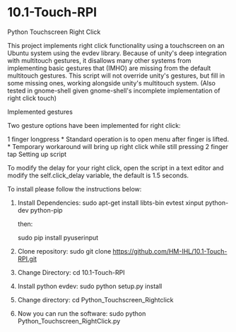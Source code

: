 # 10.1-Touch-RPI
Python Touchscreen Right Click

This project implements right click functionality using a touchscreen on an Ubuntu system using the evdev library. Because of unity's deep integration with multitouch gestures, it disallows many other systems from implementing basic gestures that (IMHO) are missing from the default multitouch gestures. This script will not override unity's gestures, but fill in some missing ones, working alongside unity's multitouch system. (Also tested in gnome-shell given gnome-shell's incomplete implementation of right click touch)

Implemented gestures

Two gesture options have been implemented for right click:

1 finger longpress * Standard operation is to open menu after finger is lifted. * Temporary workaround will bring up right click while still pressing
2 finger tap
Setting up script

To modify the delay for your right click, open the script in a text editor and modify the self.click_delay variable, the default is 1.5 seconds.

To install please follow the instructions below:

1) Install Dependencies:
sudo apt-get install libts-bin evtest xinput python-dev python-pip

    then:

    sudo pip install pyuserinput

2) Clone repository:
sudo git clone https://github.com/HM-IHL/10.1-Touch-RPI.git

3) Change Directory:
cd 10.1-Touch-RPI

4) Install python evdev:
sudo python setup.py install

5) Change directory:
cd Python_Touchscreen_Rightclick

6) Now you can run the software:
sudo python Python_Touchscreen_RightClick.py
